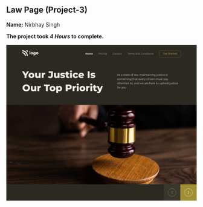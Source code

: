 ## Law Page (Project-3)


**Name:** Nirbhay Singh

**The project took ***4 Hours*** to complete.** 

![image](final.png)

